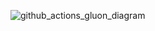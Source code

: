 ![github_actions_gluon_diagram](https://github.com/weitsunglin/leetcode/blob/main/.github/workflows/github_actions_gluon_diagram.png)
